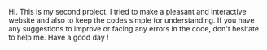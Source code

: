 
Hi. This is my second project. I tried to make a pleasant and interactive website and also to keep the codes simple for understanding. If you have any suggestions to improve or facing any errors in the code, don't hesitate to help me. Have a good day !
